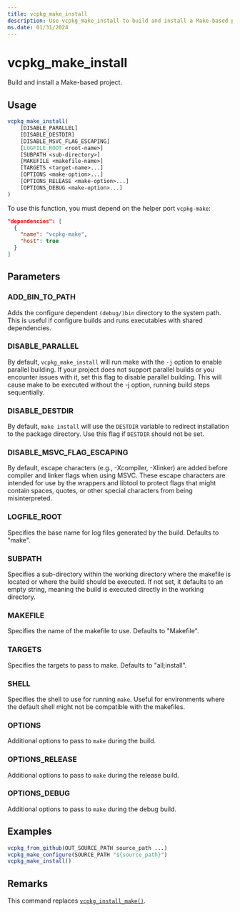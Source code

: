 ```yaml
---
title: vcpkg_make_install
description: Use vcpkg_make_install to build and install a Make-based project.
ms.date: 01/31/2024
---
```

# vcpkg_make_install

Build and install a Make-based project.

## Usage

```cmake
vcpkg_make_install(
    [DISABLE_PARALLEL]
    [DISABLE_DESTDIR]
    [DISABLE_MSVC_FLAG_ESCAPING]
    [LOGFILE_ROOT <root-name>]
    [SUBPATH <sub-directory>]
    [MAKEFILE <makefile-name>]
    [TARGETS <target-name>...]
    [OPTIONS <make-option>...]
    [OPTIONS_RELEASE <make-option>...]
    [OPTIONS_DEBUG <make-option>...]
)
```

To use this function, you must depend on the helper port `vcpkg-make`:

```json
"dependencies": [
  {
    "name": "vcpkg-make",
    "host": true
  }
]
```

## Parameters

### ADD_BIN_TO_PATH

Adds the configure dependent `(debug/)bin` directory to the system path. This is useful if configure builds and runs executables with shared dependencies.

### DISABLE_PARALLEL

By default, `vcpkg_make_install` will run make with the `-j` option to enable parallel building. If your project does not support parallel builds or you encounter issues with it, set this flag to disable parallel building. This will cause make to be executed without the -j option, running build steps sequentially.

### DISABLE_DESTDIR

By default, `make install` will use the `DESTDIR` variable to redirect installation to the package directory. Use this flag if `DESTDIR` should not be set.

### DISABLE_MSVC_FLAG_ESCAPING

By default, escape characters (e.g., -Xcompiler, -Xlinker) are added before compiler and linker flags when using MSVC. These escape characters are intended for use by the wrappers and libtool to protect flags that might contain spaces, quotes, or other special characters from being misinterpreted.

### LOGFILE_ROOT

Specifies the base name for log files generated by the build. Defaults to "make".

### SUBPATH

Specifies a sub-directory within the working directory where the makefile is located or where the build should be executed. If not set, it defaults to an empty string, meaning the build is executed directly in the working directory.

### MAKEFILE

Specifies the name of the makefile to use. Defaults to "Makefile".

### TARGETS

Specifies the targets to pass to make. Defaults to "all;install".

### SHELL

Specifies the shell to use for running `make`. Useful for environments where the default shell might not be compatible with the makefiles.

### OPTIONS

Additional options to pass to `make` during the build.

### OPTIONS_RELEASE

Additional options to pass to `make` during the release build.

### OPTIONS_DEBUG

Additional options to pass to `make` during the debug build.

## Examples

```cmake
vcpkg_from_github(OUT_SOURCE_PATH source_path ...)
vcpkg_make_configure(SOURCE_PATH "${source_path}")
vcpkg_make_install()
```

## Remarks

This command replaces [`vcpkg_install_make()`](vcpkg_install_make.md).